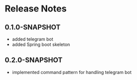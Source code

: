 # Release Notes

## 0.1.0-SNAPSHOT

* added telegram bot
* added Spring boot skeleton

## 0.2.0-SNAPSHOT

* implemented command pattern for handling telegram bot